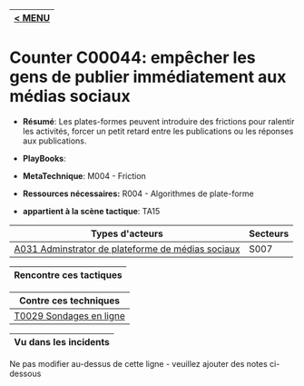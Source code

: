 |[< MENU](../README.md)|
|---|
# Counter C00044: empêcher les gens de publier immédiatement aux médias sociaux

* **Résumé**: Les plates-formes peuvent introduire des frictions pour ralentir les activités, forcer un petit retard entre les publications ou les réponses aux publications.

* **PlayBooks**:

* **MetaTechnique**: M004 - Friction

* **Ressources nécessaires:** R004 - Algorithmes de plate-forme

* **appartient à la scène tactique**: TA15


|Types d'acteurs |Secteurs |
|----------- |------- |
|[A031 Adminstrator de plateforme de médias sociaux](../../generated_pages/actortypes/A031.md) |S007 |



|Rencontre ces tactiques |
|---------------------- |



|Contre ces techniques |
|------------------------- |
|[T0029 Sondages en ligne](../../generated_pages/techniques/T0029.md) |



|Vu dans les incidents |
|----------------- |


Ne pas modifier au-dessus de cette ligne - veuillez ajouter des notes ci-dessous